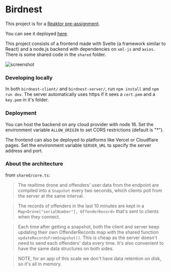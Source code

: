 # Birdnest

This project is for a [Reaktor pre-assignment](https://assignments.reaktor.com/birdnest).

You can see it deployed [here](https://birdnest-topaz.vercel.app/).

This project consists of a frontend made with Svelte (a framework similar to React) and a node.js backend with dependencies on `xml-js` and `axios`. There is some shared code in the `shared` folder.

![screenshot](https://i.imgur.com/oKuOLr2.png)

### Developing locally

In both `birdnest-client/` and `birdnest-server/`, run `npm install` and `npm run dev`. The server automatically uses https if it sees a `cert.pem` and a `key.pem` in it's folder.

### Deployment

You can host the backend on any cloud provider with node 16. Set the environment variable `ALLOW_ORIGIN` to set CORS restrictions (default is "\*").

The frontend can also be deployed to platforms like Vercel or Cloudflare pages. Set the environment variable `SERVER_URL` to specify the server address and port.

### About the architecture

from `shared/core.ts`:

> The realtime drone and offenders' user data from the endpoint are compiled into a `Snapshot` every two seconds,
> which clients poll from the server at the same interval.

> The records of offenders in the last 10 minutes are kept in a
> `Map<Drone["serialNumber"], OffenderRecord>` that's sent to clients when they connect.

> Each time after getting a snapshot, both the client and server keep updating their own OffenderRecords map
> with the shared function `updateRecordsFromSnapshot()`. This is cheap as the server doesn't need to send each
> offenders' data every time. It's also convenient to have the same data structures on both sides.

> NOTE, for an app of this scale we don't have data retention on disk, so it's all in memory.
